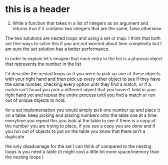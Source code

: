 
# this is a header


1. Write a function that takes in a list of integers as an argument
and returns true if it contains two integers that are the same, false
otherwise.


The two solutions are nested loops and using a set or map. I think that both are fine ways to solve this if you are not worried about time complexity but I am  sure the set solution has a better performance.


in order to explain let's imagine that each entry in the list is a physical object that represents the number in the list


I'd describe the nested loops as if you were to pick up one of these objects with your right hand and then pick up every other object to see if they have the same number,  checking every option until they find a match, or if a match isn't found you pick a different object that you haven't held in your right hand yet and repeat the entire process until you find a match or run out of unique objects to hold.


for a set implementation  you would simply pick one number up and place it on a table. keep picking and placing numbers onto the table one at a time. everytime you repeat this you look at the table to see if there is a copy of the number you are trying to place, if you see a copy you are done and if you run out of objects to put on the table you know that there isn't a duplicate

the only disadvanage for the set I can think of compared to the nesting loops is you need a table (it might cost a little bit more space/memory than the nesting loops )



